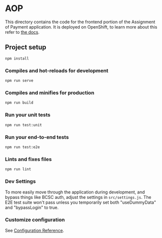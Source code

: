 # AOP

This directory contains the code for the frontend portion of the Assignment of Payment application. It is deployed on OpenShift, to learn more about this refer to [the docs](https://github.com/bcgov/MOH-MSP-Enrolment/blob/main/doc/Overview.md).
## Project setup
```
npm install
```

### Compiles and hot-reloads for development
```
npm run serve
```

### Compiles and minifies for production
```
npm run build
```

### Run your unit tests
```
npm run test:unit
```

### Run your end-to-end tests
```
npm run test:e2e
```

### Lints and fixes files
```
npm run lint
```

### Dev Settings
To more easily move through the application during development, and bypass things like BCSC auth, adjust the settings in `src/settings.js`. The E2E test suite won't pass unless you temporarily set both "useDummyData" and "bypassLogin" to true.

### Customize configuration
See [Configuration Reference](https://cli.vuejs.org/config/).
